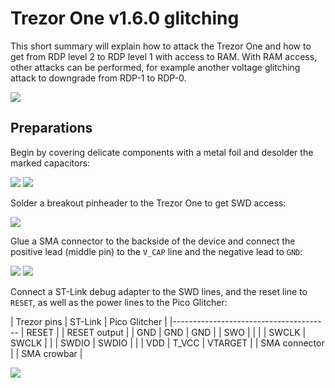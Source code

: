 # Trezor One v1.6.0 glitching

This short summary will explain how to attack the Trezor One and how to get from RDP level 2 to RDP level 1 with access to RAM. With RAM access, other attacks can be performed, for example another voltage glitching attack to downgrade from RDP-1 to RDP-0.

![](images/01-original-target.JPG)

## Preparations

Begin by covering delicate components with a metal foil and desolder the marked capacitors:

![](images/02-covering-delicate-components.JPG)
![](images/03-desoldered-capacitors.JPG)

Solder a breakout pinheader to the Trezor One to get SWD access:

![](images/04-soldered-breakout-pinheader.JPG)

Glue a SMA connector to the backside of the device and connect the positive lead (middle pin) to the `V_CAP` line and the negative lead to `GND`:

![](images/05-backside.JPG)
![](images/06-sma-connector-on-vcap.JPG)

Connect a ST-Link debug adapter to the SWD lines, and the reset line to `RESET`, as well as the power lines to the Pico Glitcher:

| Trezor pins   | ST-Link | Pico Glitcher |
|---------------------------------------
| RESET         |         | RESET output  |
| GND           | GND     | GND           |
| SWO           |         |               |
| SWCLK         | SWCLK   |               |
| SWDIO         | SWDIO   |               |
| VDD           | T_VCC   | VTARGET       |
| SMA connector |         | SMA crowbar   |


![](images/07-glitching-setup.JPG)